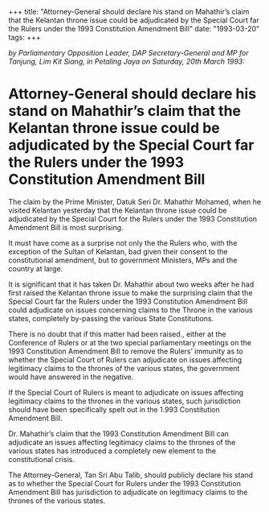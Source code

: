 +++ 
title: "Attorney-General should declare his stand on Mahathir’s claim that the Kelantan throne issue could be adjudicated by the Special Court far the Rulers under the 1993 Constitution Amendment Bill"
date: "1993-03-20"
tags:
+++

_by Parliamentary Opposition Leader, DAP Secretary-General and MP for Tanjung, Lim Kit Siang, in Petaling Jaya on Saturday, 20th March 1993:_

# Attorney-General should declare his stand on Mahathir’s claim that the Kelantan throne issue could be adjudicated by the Special Court far the Rulers under the 1993 Constitution Amendment Bill

The claim by the Prime Minister, Datuk Seri Dr. Mahathir Mohamed, when he visited Kelantan yesterday that the Kelantan throne issue could be adjudicated by the Special Court for the Rulers under the 1993 Constitution Amendment Bill is most surprising.</u>

It must have come as a surprise not only the the Rulers who, with the exception of the Sultan of Kelantan, bad given their consent to the constitutional amendment, but to government Ministers, MPs and the country at large.

It is significant that it has taken Dr. Mahathir about two weeks after he had first raised the Kelantan throne issue to make the surprising claim that the Special Court far the Rulers under the 1993 Constitution Amendment Bill could adjudicate on issues concerning claims to the Throne in the various states, completely by-passing the various State Constitutions.

There is no doubt that if this matter had been raised., either at the Conference of Rulers or at the two special parliamentary meetings on the 1993 Constitution Amendment Bill to remove the Rulers’ immunity as to whether the Special Court of Rulers can adjudicate on issues affecting legitimacy claims to the thrones of the various states, the government would have answered in the negative.

If the Special Court of Rulers is meant to adjudicate on issues affecting legitimacy claims to the thrones in the various states, such jurisdiction should have been specifically spelt out in the 1.993 Constitution Amendment Bill.

Dr. Mahathir’s claim that the 1993 Constitution Amendment Bill can adjudicate an issues affecting legitimacy claims to the thrones of the various states has introduced a completely new element to the constitutional crisis.

The Attorney-General, Tan Sri Abu Talib, should publicly declare his stand as to whether the Special Court for Rulers under the 1993 Constitution Amendment Bill has jurisdiction to adjudicate on legitimacy claims to the thrones of the various states.
 
